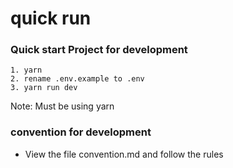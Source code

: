 # quick run

### Quick start Project for development 
```
1. yarn
2. rename .env.example to .env
3. yarn run dev
```

Note: Must be using yarn

### convention for development
- View the file convention.md and follow the rules
